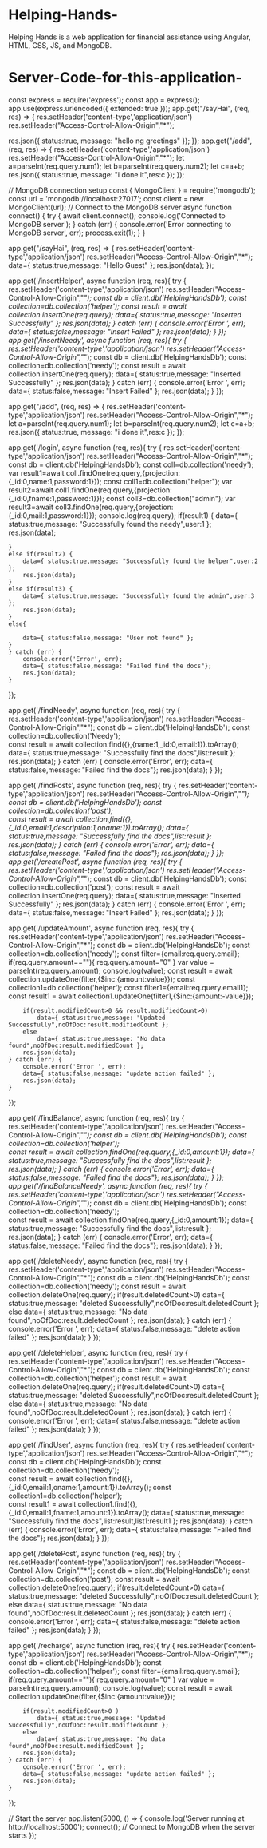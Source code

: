 # Helping-Hands-
Helping Hands is a web application for financial assistance using Angular, HTML, CSS, JS, and MongoDB.

# Server-Code-for-this-application-

const express = require('express');
const app = express();
app.use(express.urlencoded({ extended: true }));
app.get("/sayHai", (req, res) => {
  res.setHeader('content-type','application/json')
  res.setHeader("Access-Control-Allow-Origin","*");

  res.json({ status:true, message: "hello ng greetings" });
});
app.get("/add", (req, res) => {
  res.setHeader('content-type','application/json')
  res.setHeader("Access-Control-Allow-Origin","*");
  let a=parseInt(req.query.num1);
  let b=parseInt(req.query.num2);
  let c=a+b;
  res.json({ status:true, message: "i done it",res:c });
});

// MongoDB connection setup
const { MongoClient } = require('mongodb');
const url = 'mongodb://localhost:27017';
const client = new MongoClient(url);
// Connect to the MongoDB server
async function connect() {
    try {
        await client.connect();
        console.log('Connected to MongoDB server');
    } catch (err) {
        console.error('Error connecting to MongoDB server', err);
        process.exit(1);
    }
}


app.get("/sayHai", (req, res) => {
  res.setHeader('content-type','application/json')
  res.setHeader("Access-Control-Allow-Origin","*");
  data={ status:true,message: "Hello Guest" };
  res.json(data);
});

app.get('/insertHelper', async function (req, res){
    try {
		res.setHeader('content-type','application/json')
		res.setHeader("Access-Control-Allow-Origin","*");
        const db = client.db('HelpingHandsDb');
        const collection=db.collection('helper');
        const result = await collection.insertOne(req.query);
        data={ status:true,message: "Inserted Successfully" };
		res.json(data);
    } catch (err) {
        console.error('Error ', err);
        data={ status:false,message: "Insert Failed" };
		res.json(data);
    }
});
app.get('/insertNeedy', async function (req, res){
    try {
		res.setHeader('content-type','application/json')
		res.setHeader("Access-Control-Allow-Origin","*");
        const db = client.db('HelpingHandsDb');
        const collection=db.collection('needy');
        const result = await collection.insertOne(req.query);
        data={ status:true,message: "Inserted Successfully" };
		res.json(data);
    } catch (err) {
        console.error('Error ', err);
        data={ status:false,message: "Insert Failed" };
		res.json(data);
    }
});

app.get("/add", (req, res) => {
  res.setHeader('content-type','application/json')
  res.setHeader("Access-Control-Allow-Origin","*");
  let a=parseInt(req.query.num1);
  let b=parseInt(req.query.num2);
  let c=a+b;
  res.json({ status:true, message: "i done it",res:c });
});

app.get('/login', async function (req, res){
    try {
		res.setHeader('content-type','application/json')
		res.setHeader("Access-Control-Allow-Origin","*");
        const db = client.db('HelpingHandsDb');
        const coll=db.collection('needy');		
	var result1=await coll.findOne(req.query,{projection:{_id:0,name:1,password:1}});
	const coll1=db.collection("helper");
	var result2=await coll1.findOne(req.query,{projection:{_id:0,fname:1,password:1}});
	const coll3=db.collection("admin");
	var result3=await coll3.findOne(req.query,{projection:{_id:0,mail:1,password:1}});
	console.log(req.query);
	if(result1) {
		data={ status:true,message: "Successfully found the needy",user:1 };
		res.json(data);
		
	}
	else if(result2) {
		data={ status:true,message: "Successfully found the helper",user:2 };
		res.json(data);
	}
	else if(result3) {
		data={ status:true,message: "Successfully found the admin",user:3 };
		res.json(data);
	}
	else{

		data={ status:false,message: "User not found" };
	}
    } catch (err) {
        console.error('Error', err);
        data={ status:false,message: "Failed find the docs"};
		res.json(data);
    }
});

app.get('/findNeedy', async function (req, res){
    try {
		res.setHeader('content-type','application/json')
		res.setHeader("Access-Control-Allow-Origin","*");
        const db = client.db('HelpingHandsDb');
        const collection=db.collection('Needy');		
        const result = await collection.find({},{name:1,_id:0,email:1}).toArray();
		data={ status:true,message: "Successfully find the docs",list:result };
		res.json(data);
    } catch (err) {
        console.error('Error', err);
        data={ status:false,message: "Failed find the docs"};
		res.json(data);
    }
});


app.get('/findPosts', async function (req, res){
    try {
		res.setHeader('content-type','application/json')
		res.setHeader("Access-Control-Allow-Origin","*");
        const db = client.db('HelpingHandsDb');
        const collection=db.collection('post');		
        const result = await collection.find({},{_id:0,email:1,description:1,oname:1}).toArray();
		data={ status:true,message: "Successfully find the docs",list:result };
		res.json(data);
    } catch (err) {
        console.error('Error', err);
        data={ status:false,message: "Failed find the docs"};
		res.json(data);
    }
});
app.get('/createPost', async function (req, res){
    try {
		res.setHeader('content-type','application/json')
		res.setHeader("Access-Control-Allow-Origin","*");
        const db = client.db('HelpingHandsDb');
        const collection=db.collection('post');
        const result = await collection.insertOne(req.query);
        data={ status:true,message: "Inserted Successfully" };
		res.json(data);
    } catch (err) {
        console.error('Error ', err);
        data={ status:false,message: "Insert Failed" };
		res.json(data);
    }
});


app.get('/updateAmount', async function (req, res){
    try {
		res.setHeader('content-type','application/json')
		res.setHeader("Access-Control-Allow-Origin","*");
        const db = client.db('HelpingHandsDb');
        const collection=db.collection('needy');
		const filter={email:req.query.email};
	if(req.query.amount==""){
		req.query.amount="0"
	}
	var value = parseInt(req.query.amount);
	console.log(value);
        const result = await collection.updateOne(filter,{$inc:{amount:value}});
	const collection1=db.collection('helper');
		const filter1={email:req.query.email1};
        const result1 = await collection1.updateOne(filter1,{$inc:{amount:-value}});
	
	
		if(result.modifiedCount>0 && result.modifiedCount>0)
			data={ status:true,message: "Updated Successfully",noOfDoc:result.modifiedCount };
		else
			data={ status:true,message: "No data found",noOfDoc:result.modifiedCount };
		res.json(data);
    } catch (err) {
        console.error('Error ', err);
        data={ status:false,message: "update action failed" };
		res.json(data);
    }
});


app.get('/findBalance', async function (req, res){
    try {
		res.setHeader('content-type','application/json')
		res.setHeader("Access-Control-Allow-Origin","*");
        const db = client.db('HelpingHandsDb');
        const collection=db.collection('helper');		
        const result = await collection.findOne(req.query,{_id:0,amount:1});
		data={ status:true,message: "Successfully find the docs",list:result };
		res.json(data);
    } catch (err) {
        console.error('Error', err);
        data={ status:false,message: "Failed find the docs"};
		res.json(data);
    }
});
app.get('/findBalanceNeedy', async function (req, res){
    try {
		res.setHeader('content-type','application/json')
		res.setHeader("Access-Control-Allow-Origin","*");
        const db = client.db('HelpingHandsDb');
        const collection=db.collection('needy');		
        const result = await collection.findOne(req.query,{_id:0,amount:1});
		data={ status:true,message: "Successfully find the docs",list:result };
		res.json(data);
    } catch (err) {
        console.error('Error', err);
        data={ status:false,message: "Failed find the docs"};
		res.json(data);
    }
});


app.get('/deleteNeedy', async function (req, res){
    try {
		res.setHeader('content-type','application/json')
		res.setHeader("Access-Control-Allow-Origin","*");
        const db = client.db('HelpingHandsDb');
        const collection=db.collection('needy');
        const result = await collection.deleteOne(req.query);
		if(result.deletedCount>0)
			data={ status:true,message: "deleted Successfully",noOfDoc:result.deletedCount };
		else
			data={ status:true,message: "No data found",noOfDoc:result.deletedCount };
		res.json(data);
    } catch (err) {
        console.error('Error ', err);
        data={ status:false,message: "delete action failed" };
		res.json(data);
    }
});


app.get('/deleteHelper', async function (req, res){
    try {
		res.setHeader('content-type','application/json')
		res.setHeader("Access-Control-Allow-Origin","*");
        const db = client.db('HelpingHandsDb');
        const collection=db.collection('helper');
        const result = await collection.deleteOne(req.query);
		if(result.deletedCount>0)
			data={ status:true,message: "deleted Successfully",noOfDoc:result.deletedCount };
		else
			data={ status:true,message: "No data found",noOfDoc:result.deletedCount };
		res.json(data);
    } catch (err) {
        console.error('Error ', err);
        data={ status:false,message: "delete action failed" };
		res.json(data);
    }
});


app.get('/findUser', async function (req, res){
    try {
		res.setHeader('content-type','application/json')
		res.setHeader("Access-Control-Allow-Origin","*");
        const db = client.db('HelpingHandsDb');
        const collection=db.collection('needy');		
        const result = await collection.find({},{_id:0,email:1,oname:1,amount:1}).toArray();
	const collection1=db.collection('helper');		
        const result1 = await collection1.find({},{_id:0,email:1,fname:1,amount:1}).toArray();
		data={ status:true,message: "Successfully find the docs",list:result,list1:result1 };
		res.json(data);
    } catch (err) {
        console.error('Error', err);
        data={ status:false,message: "Failed find the docs"};
		res.json(data);
    }
});


app.get('/deletePost', async function (req, res){
    try {
		res.setHeader('content-type','application/json')
		res.setHeader("Access-Control-Allow-Origin","*");
        const db = client.db('HelpingHandsDb');
        const collection=db.collection('post');
        const result = await collection.deleteOne(req.query);
		if(result.deletedCount>0)
			data={ status:true,message: "deleted Successfully",noOfDoc:result.deletedCount };
		else
			data={ status:true,message: "No data found",noOfDoc:result.deletedCount };
		res.json(data);
    } catch (err) {
        console.error('Error ', err);
        data={ status:false,message: "delete action failed" };
		res.json(data);
    }
});


app.get('/recharge', async function (req, res){
    try {
		res.setHeader('content-type','application/json')
		res.setHeader("Access-Control-Allow-Origin","*");
        const db = client.db('HelpingHandsDb');
        const collection=db.collection('helper');
		const filter={email:req.query.email};
	if(req.query.amount==""){
		req.query.amount="0"
	}
	var value = parseInt(req.query.amount);
	console.log(value);
        const result = await collection.updateOne(filter,{$inc:{amount:value}});
	
		if(result.modifiedCount>0 )
			data={ status:true,message: "Updated Successfully",noOfDoc:result.modifiedCount };
		else
			data={ status:true,message: "No data found",noOfDoc:result.modifiedCount };
		res.json(data);
    } catch (err) {
        console.error('Error ', err);
        data={ status:false,message: "update action failed" };
		res.json(data);
    }
});


// Start the server 
app.listen(5000, () => {
    console.log('Server running at http://localhost:5000');
	connect(); // Connect to MongoDB when the server starts
});

